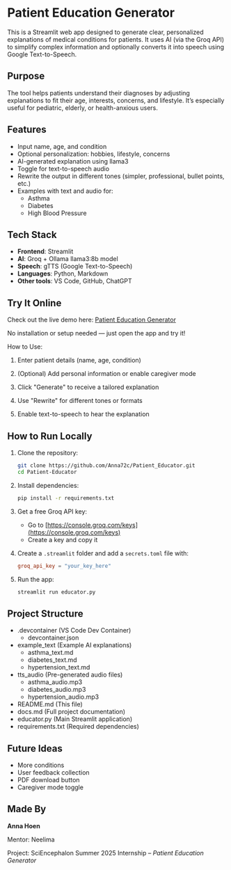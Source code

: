 # Patient Education Generator

This is a Streamlit web app designed to generate clear, personalized explanations of medical conditions for patients. It uses AI (via the Groq API) to simplify complex information and optionally converts it into speech using Google Text-to-Speech.

## Purpose
The tool helps patients understand their diagnoses by adjusting explanations to fit their age, interests, concerns, and lifestyle. It’s especially useful for pediatric, elderly, or health-anxious users.

## Features
- Input name, age, and condition
- Optional personalization: hobbies, lifestyle, concerns
- AI-generated explanation using llama3
- Toggle for text-to-speech audio
- Rewrite the output in different tones (simpler, professional, bullet points, etc.)
- Examples with text and audio for:
  - Asthma
  - Diabetes
  - High Blood Pressure

## Tech Stack
- **Frontend**: Streamlit
- **AI**: Groq + Ollama llama3:8b model
- **Speech**: gTTS (Google Text-to-Speech)
- **Languages**: Python, Markdown
- **Other tools**: VS Code, GitHub, ChatGPT

## Try It Online
Check out the live demo here: [Patient Education Generator](https://anna72c-patient-educator.streamlit.app/)

No installation or setup needed — just open the app and try it!

How to Use:

  1. Enter patient details (name, age, condition)

  2. (Optional) Add personal information or enable caregiver mode

  3. Click "Generate" to receive a tailored explanation

  4. Use "Rewrite" for different tones or formats

  5. Enable text-to-speech to hear the explanation

## How to Run Locally
1. Clone the repository:
   ```bash
   git clone https://github.com/Anna72c/Patient_Educator.git
   cd Patient-Educator

2. Install dependencies:
   ```bash
   pip install -r requirements.txt
   
3. Get a free Groq API key:
   - Go to [https://console.groq.com/keys](https://console.groq.com/keys)
   - Create a key and copy it

4. Create a `.streamlit` folder and add a `secrets.toml` file with:
   ```toml
   groq_api_key = "your_key_here"

5. Run the app:
   ```bash
   streamlit run educator.py

## Project Structure
- .devcontainer         (VS Code Dev Container)
  - devcontainer.json
- example_text          (Example AI explanations)
  - asthma_text.md
  - diabetes_text.md
  - hypertension_text.md
- tts_audio             (Pre-generated audio files)
  - asthma_audio.mp3
  - diabetes_audio.mp3
  - hypertension_audio.mp3
- README.md             (This file)
- docs.md               (Full project documentation)
- educator.py           (Main Streamlit application)
- requirements.txt      (Required dependencies)

## Future Ideas
- More conditions
- User feedback collection
- PDF download button
- Caregiver mode toggle

## Made By
**Anna Hoen**

Mentor: Neelima

Project: SciEncephalon Summer 2025 Internship – *Patient Education Generator*

